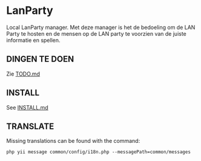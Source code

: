 # LanParty
Local LanParty manager. Met deze manager is het de bedoeling om de LAN Party te hosten en de mensen op de LAN party te voorzien van de juiste informatie en spellen.

## DINGEN TE DOEN
Zie [TODO.md](TODO.md)

## INSTALL
See [INSTALL.md](INSTALL.md)

## TRANSLATE
Missing translations can be found with the command:
```
php yii message common/config/i18n.php --messagePath=common/messages
```
